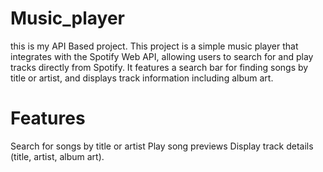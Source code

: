 # Music_player
this is my API Based project.
This project is a simple music player that integrates with the Spotify Web API, allowing users to search for and play tracks directly from Spotify. It features a search bar for finding songs by title or artist, and displays track information including album art.
# Features
Search for songs by title or artist
Play song previews
Display track details (title, artist, album art).

